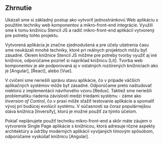 ## Zhrnutie

Ukázali sme si základný postup ako vytvoriť jednostránkovú Web aplikáciu s použitím techniky web komponentov a mikro-front-end integrácie. Využili sme k tomu knižnicu Stencil JS a radič mikro-front-end aplikácií vytvorený pre potreby tohto projektu.

Vytvorená aplikácia je značne zjednodušená a pre účely ušetrenia času sme neukázali mnohé techniky, ktoré pri reálnych projektoch môžu byť zásadné. Okrem knižnice Stencil JS môžme pre potreby tvorby využiť aj iné knižnice, odporúčame pozrieť si napríklad knižnicu [Lit]. Tvorba web komponentov je ale podporovaná aj v ostatných rozšírených knižniciach ako je [Angular], [React], alebo [Vue].

V cvičení sme neriešili správu stavu aplikácie, čo v prípade väčších aplikačných systémov môže byť zásadné. Odporúčame preto naštudovať niektorú z implementácií návrhového vzoru [Redux]. Taktiež sme neriešili problematiku riadenia závislostí medzi triedami systému - záme ako _Inversion of Control_, čo v praxi môže sťažiť testovanie aplikácie a spomaliť vývoj pri budúcej evolúcii systému. V súčasnosti sa čoraz populárnejšou stáva knižnica [Inversify], ktorú je možné použiť za týmto účelom.

Pokiaľ neplánujete použiť techniku mikro-front-end a skôr máte záujem o vytvorenie Single Page aplikácie s knižnicou, ktorá adresuje rôzne aspekty architektúry a údržby moderných aplikácií vyvíjaných tímovým spôsobom, odporúčame vyskúšať knižnicu [Angular].
